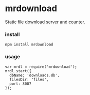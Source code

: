 # mrdownload

Static file download server and counter.

### install

    npm install mrdownload

### usage

    var mrdl = require('mrdownload');
    mrdl.start({
      dbName: 'downloads.db',
      filesDir: 'files',
      port: 8007
    });
    
        
